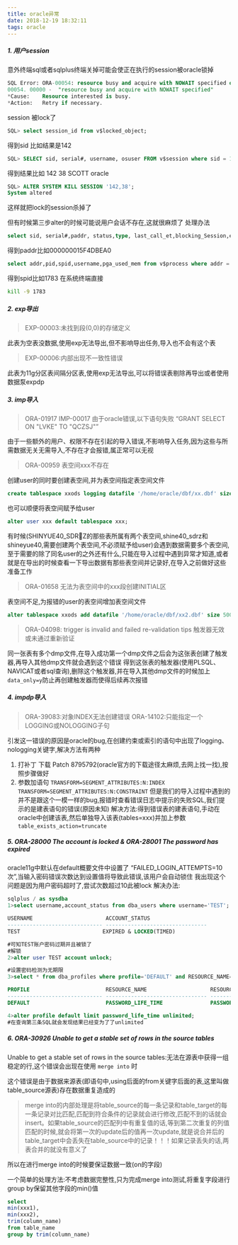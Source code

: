 ```yaml
---
title: oracle异常
date: 2018-12-19 18:32:11
tags: oracle
---
```


##### 1. 用户session

意外终端sql或者sqlplus终端关掉可能会使正在执行的session被oracle锁掉
```sql
SQL Error: ORA-00054: resource busy and acquire with NOWAIT specified or timeout expired
00054. 00000 -  "resource busy and acquire with NOWAIT specified"
*Cause:    Resource interested is busy.
*Action:   Retry if necessary.
```
session 被lock了
```sql
SQL> select session_id from v$locked_object;
```
得到sid 比如结果是142
```sql
SQL> SELECT sid, serial#, username, osuser FROM v$session where sid = 142;
```
得到结果比如 142 38 SCOTT oracle
```sql
SQL> ALTER SYSTEM KILL SESSION '142,38';
System altered
```
这样就把lock的session杀掉了

但有时候第三步alter的时候可能说用户会话不存在,这就很麻烦了
处理办法
```sql
select sid, serial#,paddr, status,type, last_call_et,blocking_Session,event,wait_class,state, command from v$session where sid=142
```
得到paddr比如000000015F4DBEA0
```sql
select addr,pid,spid,username,pga_used_mem from v$process where addr = '000000015F4DBEA0'
```
得到spid比如1783
在系统终端直接
```bash
kill -9 1783
```

##### 2. exp导出

> EXP-00003:未找到段(0,0)的存储定义

此表为空表没数据,使用exp无法导出,但不影响导出任务,导入也不会有这个表

> EXP-00006:内部出现不一致性错误

此表为11g分区表间隔分区表,使用exp无法导出,可以将错误表剔除再导出或者使用数据泵expdp

##### 3. imp导入

> ORA-01917 IMP-00017 由于oracle错误,以下语句失败 “GRANT SELECT ON "LVKE" TO "QCZSJ"”

由于一些额外的用户、权限不存在引起的导入错误,不影响导入任务,因为这些与所需数据无关无需导入,不存在才会报错,属正常可以无视

> ORA-00959 表空间xxx不存在

创建user的同时要创建表空间,并为表空间指定表空间文件
```sql
create tablespace xxods logging datafile '/home/oracle/dbf/xx.dbf' size 32m autoextend on next 32m maxsize unlimited extent management local; 
```
也可以顺便将表空间赋予给user
```sql
alter user xxx default tablespace xxx;
```
有时候(SHINYUE40_SDRZ的那些表所属有两个表空间,shine40_sdrz和shineyue40,需要创建两个表空间,不必须赋予给user)会遇到数据需要多个表空间,至于需要的除了同名user的之外还有什么,只能在导入过程中遇到异常才知道,或者就是在导出的时候查看一下导出数据有那些表空间并记录好,在导入之前做好这些准备工作

> ORA-01658 无法为表空间中的xxx段创建INITIAL区

表空间不足,为报错的user的表空间增加表空间文件
```SQL
alter tablespace xxods add datafile '/home/oracle/dbf/xx2.dbf' size 500m autoextend on next 100m maxsize unlimited;
```

> ORA-04098: trigger is invalid and failed re-validation tips 触发器无效或未通过重新验证

同一张表有多个dmp文件,在导入成功第一个dmp文件之后会为这张表创建了触发器,再导入其他dmp文件就会遇到这个错误
得到这张表的触发器(使用PLSQL、NAVICAT或者sql查询),删除这个触发器,并在导入其他dmp文件的时候加上`data_only=y`防止再创建触发器而使得后续再次报错


##### 4. impdp导入

> ORA-39083:对象INDEX无法创建错误  ORA-14102:只能指定一个LOGGING或NOLOGGING子句

引发这一错误的原因是oracle的bug,在创建约束或索引的语句中出现了logging、nologging关键字,解决方法有两种
1. 打补丁
下载 Patch 8795792(oracle官方的下载途径太麻烦,去网上找一找),按照步骤做好
2. 参数加语句
`TRANSFORM=SEGMENT_ATTRIBUTES:N:INDEX TRANSFORM=SEGMENT_ATTRIBUTES:N:CONSTRAINT`
但是我们的导入过程中遇到的并不是跟这个一模一样的bug,报错时查看错误日志中提示的失败SQL,我们提示的是建表语句的错误(原因未知)
解决方法:得到错误表的建表语句,手动在oracle中创建该表,然后单独导入该表(tables=xxx)并加上参数`table_exists_action=truncate`

##### 5. ORA-28000 The account is locked & ORA-28001 The password has expired

oracle11g中默认在default概要文件中设置了 “FAILED_LOGIN_ATTEMPTS=10次”,当输入密码错误次数达到设置值将导致此错误,该用户会自动锁住
我出现这个问题是因为用户密码超时了,尝试次数超过10此被lock
解决办法:
```sql
sqlplus / as sysdba
1>select username,account_status from dba_users where username='TEST';

USERNAME                       ACCOUNT_STATUS
------------------------------ --------------------------------
TEST                          EXPIRED & LOCKED(TIMED)

#可知TEST账户密码过期并且被锁了
#解锁
2>alter user TEST account unlock;

#设置密码检测为无期限
3>select * from dba_profiles where profile='DEFAULT' and RESOURCE_NAME='PASSWORD_LIFE_TIME';

PROFILE                        RESOURCE_NAME                    RESOURCE_TYPE     LIMIT
------------------------------ -------------------------------- --------------    ------------
DEFAULT                        PASSWORD_LIFE_TIME               PASSWORD          180

4>alter profile default limit password_life_time unlimited;
#在查询第三条SQL就会发现结果已经变为了了unlimited
```


##### 6. ORA-30926 Unable to get a stable set of rows in the source tables

Unable to get a stable set of rows in the source tables:无法在源表中获得一组稳定的行,这个错误会出现在使用 `merge into` 时

这个错误是由于数据来源表(即语句中,using后面的from关键字后面的表,这里叫做table_source源表)存在数据重复造成的

> merge into的内部处理是将table_source的每一条记录和table_target的每一条记录对比匹配,匹配到符合条件的记录就会进行修改,匹配不到的话就会insert。如果table_source的匹配列中有重复值的话,等到第二次重复的列值匹配的时候,就会将第一次的update后的值再一次update,就是说合并后的table_target中会丢失在table_source中的记录！！！如果记录丢失的话,两表合并的就没有意义了

所以在进行merge into的时候要保证数据一致(on的字段)

一个简单的处理方法:不考虑数据完整性,只为完成merge into测试,将重复字段进行group by保留其他字段的min()值

```sql
select 
min(xxx1),
min(xxx2),
trim(column_name)
from table_name
group by trim(column_name)
```